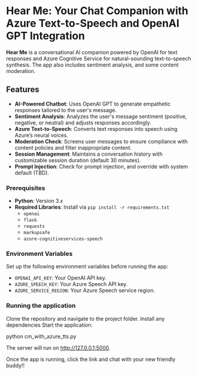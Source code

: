 # Hear Me: Your Chat Companion with Azure Text-to-Speech and OpenAI GPT Integration

**Hear Me** is a conversational AI companion powered by OpenAI for text responses and Azure Cognitive Service for natural-sounding text-to-speech synthesis. The app also includes sentiment analysis, and some content moderation.

## Features

- **AI-Powered Chatbot**: Uses OpenAI GPT to generate empathetic responses tailored to the user's message.
- **Sentiment Analysis**: Analyzes the user's message sentiment (positive, negative, or neutral) and adjusts responses accordingly.
- **Azure Text-to-Speech**: Converts text responses into speech using Azure’s neural voices.
- **Moderation Check**: Screens user messages to ensure compliance with content policies and filter inappropriate content.
- **Session Management**: Maintains a conversation history with customizable session duration (default 30 minutes).
- **Prompt Injection**: Check for prompt injection, and override with system default (TBD).

### Prerequisites

- **Python**: Version 3.x
- **Required Libraries**: Install via `pip install -r requirements.txt`
  - `openai`
  - `flask`
  - `requests`
  - `markupsafe`
  - `azure-cognitiveservices-speech`

### Environment Variables

Set up the following environment variables before running the app:

- `OPENAI_API_KEY`: Your OpenAI API key.
- `AZURE_SPEECH_KEY`: Your Azure Speech API key.
- `AZURE_SERVICE_REGION`: Your Azure Speech service region.

### Running the application
Clone the repository and navigate to the project folder.
Install any dependencies
Start the application:

python cm_with_azure_tts.py

The server will run on http://127.0.0.1:5000.

Once the app is running, click the link and chat with your new friendly buddy!!
